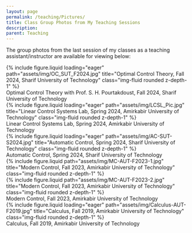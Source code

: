 ```yaml
---
layout: page
permalink: /teaching/Pictures/
title: Class Group Photos from My Teaching Sessions
description: 
parent: Teaching  
---
```


The group photos from the last session of my classes as a teaching assistant/instructor are available for viewing below:
<div class="row">
    <div class="col-sm mt-3 mt-md-0">
        {% include figure.liquid loading="eager" path="assets/img/OC_SUT_F2024.jpg" title="Optimal Control Theory, Fall 2024, Sharif University of Technology" class="img-fluid rounded z-depth-1" %}
        <div class="caption text-center">Optimal Control Theory with Prof. S. H. Pourtakdoust, Fall 2024, Sharif University of Technology</div>  
    </div>
</div>

<div class="row">
    <div class="col-sm mt-3 mt-md-0">
        {% include figure.liquid loading="eager" path="assets/img/LCSL_Pic.jpg" title="Linear Control Systems Lab, Spring 2024, Amirkabir University of Technology" class="img-fluid rounded z-depth-1" %}
        <div class="caption text-center">Linear Control Systems Lab, Spring 2024, Amirkabir University of Technology</div>  
    </div>
</div>

<div class="row">
    <div class="col-sm mt-3 mt-md-0">
        {% include figure.liquid loading="eager" path="assets/img/AC-SUT-S2024.jpg" title="Automatic Control, Spring 2024, Sharif University of Technology" class="img-fluid rounded z-depth-1" %}
        <div class="caption text-center">Automatic Control, Spring 2024, Sharif University of Technology</div>  
    </div>
</div>

<div class="row">
    <div class="col-sm mt-3 mt-md-0">
        {% include figure.liquid path="assets/img/MC-AUT-F2023-1.jpg" title="Modern Control, Fall 2023, Amirkabir University of Technology" class="img-fluid rounded z-depth-1" %}
    </div>
    <div class="col-sm mt-3 mt-md-0">
        {% include figure.liquid path="assets/img/MC-AUT-F2023-2.jpg" title="Modern Control, Fall 2023, Amirkabir University of Technology" class="img-fluid rounded z-depth-1" %}
    </div>
</div>

<div class="row">  
    <div class="col text-center mt-2">  
        <div class="caption text-center">Modern Control, Fall 2023, Amirkabir University of Technology</div>  
    </div>  
</div>

<div class="row">
    <div class="col-sm mt-3 mt-md-0">
        {% include figure.liquid loading="eager" path="assets/img/Calculus-AUT-F2019.jpg" title="Calculus, Fall 2019, Amirkabir University of Technology" class="img-fluid rounded z-depth-1" %}
        <div class="caption text-center">Calculus, Fall 2019, Amirkabir University of Technology</div>  
    </div>
</div>
